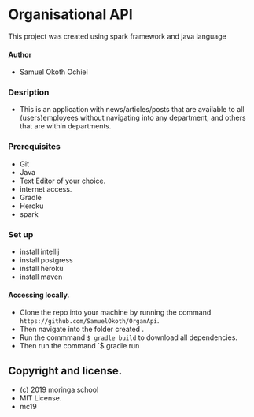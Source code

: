  # Organisational API
 This project was created using spark framework and java language 
 #### Author
 * Samuel Okoth Ochiel
 ### Desription
 *   This is an application with news/articles/posts that are available to all (users)employees without navigating into any department, and others that are   within departments.
 
 ### Prerequisites
 * Git
 * Java
 * Text Editor of your choice.
 * internet access.
 * Gradle
 *  Heroku
 * spark
 ### Set up
 
 * install intellij
 * install postgress
 * install heroku 
 * install maven
 
 #### Accessing locally.
 * Clone the repo into your machine by running the command `https://github.com/SamuelOkoth/OrganApi`.
 * Then navigate into the folder created .
 * Run the commmand `$ gradle build` to download all dependencies.
 * Then run the command `$ gradle run
 
 ## Copyright and license.
 * (c) 2019 moringa school
 * MIT License.
 * mc19
